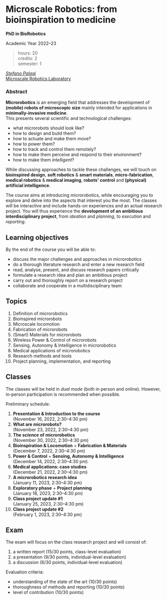 # Microscale Robotics: from bioinspiration to medicine
**PhD in BioRobotics**

Academic Year 2022&ndash;23

> hours: 20  
> credits: 2<!-- commitment: 50h = 20h classes + 30h activities -->  
> semester: 1

[_Stefano Palagi_](https://www.santannapisa.it/en/stefano-palagi)  
[Microscale Robotics Laboratory](https://www.santannapisa.it/en/institute/biorobotics/microscale-robotics-laboratory)



### **Abstract**

**Microrobotics** is an emerging field that addresses the development of **(mobile) robots of microscopic size**  mainly intended for applications in **minimally-invasive medicine**.  
This presents several scientific and technological challenges: 
- what microrobots should look like?
- how to design and build them?
- how to actuate and make them move? 
- how to power them? 
- how to track and control them remotely?
- how to make them perceive and respond to their environment?
- how to make them _intelligent_?

While discussing approaches to tackle these challenges, we will touch on **bioinspired design**, **soft robotics** & **smart materials**, **micro-fabrication**, **medical robotics** & **medical imaging**, **robots' control** and **(physical) artificial intelligence**.

The course aims at introducing microrobotics, while encouraging you to explore and delve into the aspects that interest you the most.
The classes will be interactive and include hands-on experiences and an actual research project.
You will thus experience the **development of an ambitious interdisciplinary project**, from _ideation_ and _planning_, to _execution_ and _reporting_.

<!-- [![Binder](https://mybinder.org/badge_logo.svg)](https://mybinder.org/v2/gh/stefanopalagi-sssa/microrobot-course/HEAD) -->



## Learning objectives

By the end of the course you will be able to:

* discuss the major challenges and approaches in microrobotics 
* do a thorough literature research and enter a new research field
* read, analyse, present, and discuss research papers critically
* formulate a research idea and plan an ambitious project
* carry out and thoroughly report on a research project
* collaborate and cooperate in a multidisciplinary team



## Topics

1. Definition of microrobotics
2. Bioinspired microrobots
3. Microscale locomotion
4. Fabrication of microrobots
5. (Smart) Materials for microrobots
6. Wireless Power & Control of microrobots
7. Sensing, Autonomy & Intelligence in microrobotics
8. Medical applications of microrobotics
9. Research methods and tools
10. Project planning, implementation, and reporting



## Classes

The classes will be held in _dual mode_ (both in person and online).
However, in-person participation is recommended when possible.

Preliminary schedule:

1. **Presentation & Introduction to the course**  
   (November 16, 2022, 2:30&ndash;4:30&nbsp;pm)
2. **What are microrobots?**  
   (November 23, 2022, 2:30&ndash;4:30&nbsp;pm)
3. **The _science_ of microrobotics**  
   (November 30, 2022, 2:30&ndash;4:30&nbsp;pm)
4. **Bioinspiration & Locomotion** + **Fabrication & Materials**  
   (December 7, 2022, 2:30&ndash;4:30&nbsp;pm)
5. **Power & Control** + **Sensing, Autonomy & Intelligence**  
   (December 14, 2022, 2:30&ndash;4:30&nbsp;pm)
6. **Medical applications: case studies**  
   (December 21, 2022, 2:30&ndash;4:30&nbsp;pm)
7. **A microrobotics research idea**  
   (January 11, 2023, 2:30&ndash;4:30&nbsp;pm)
8. **Exploratory phase** + **Project planning**  
   (January 18, 2023, 2:30&ndash;4:30&nbsp;pm)
9. **Class project update #1**  
   (January 25, 2023, 2:30&ndash;4:30&nbsp;pm)
10. **Class project update #2**  
   (February 1, 2023, 2:30&ndash;4:30&nbsp;pm)



## Exam

The exam will focus on the class research project and will consist of:

1. a written report (15/30 points, class-level evaluation)
2. a presentation (9/30 points, individual-level evaluation)
3. a discussion (6/30 points, individual-level evaluation)

Evaluation criteria:

* understanding of the state of the art (10/30 points)
* thoroughness of methods and reporting (10/30 points)
* level of contribution (10/30 points) 